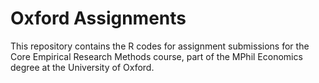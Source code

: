 # Oxford Assignments
 
This repository contains the R codes for assignment submissions for the Core Empirical Research Methods course, part of the MPhil Economics degree at the University of Oxford.
